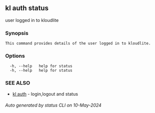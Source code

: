 ## kl auth status

user logged in to kloudlite

### Synopsis

```
This command provides details of the user logged in to kloudlite.
```

### Options

```
  -h, --help   help for status
  -h, --help   help for status
```

### SEE ALSO

* [kl auth](kl_auth.md)  - login,logout and status

###### Auto generated by status CLI on 10-May-2024
